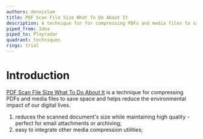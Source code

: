 ```yaml
---
authors: dennislwm
title: PDF Scan File Size What To Do About It
description: A technique for for compressing PDFs and media files to save space and helps reduce the environmental impact of our digital lives.
piped_from: Idea
piped_to: Playradar
quadrant: techniques
rings: trial
---
```


# Introduction

[PDF Scan File Size What To Do About It][r01] is a technique for compressing PDFs and media files to save space and helps reduce the environmental impact of our digital lives.

1. reduces the scanned document's size while maintaining high quality - perfect for email attachments or archiving;
2. easy to integrate other media compression utilities;

[r01]: https://dev.to/realvorl/pdf-scan-file-size-what-to-do-about-it-4d9j
